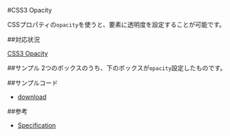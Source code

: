 #CSS3 Opacity

CSSプロパティの`opacity`を使うと、要素に透明度を設定することが可能です。

##対応状況

[CSS3 Opacity](http://caniuse.com/#feat=css-opacity)

##サンプル
2つのボックスのうち、下のボックスが`opacity`設定したものです。

##サンプルコード

- [download](http://ayuta-s-ooki.github.com/html5sampleworks/downloads/opacity.zip)

##参考

- [Specification](http://www.w3.org/TR/css3-color/)
